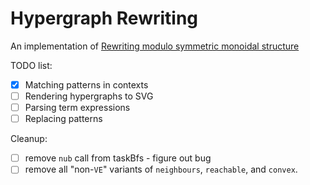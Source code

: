 # Hypergraph Rewriting

An implementation of [Rewriting modulo symmetric monoidal structure](http://users.ecs.soton.ac.uk/ps/papers/rewriting.pdf)

TODO list:

- [x] Matching patterns in contexts
- [ ] Rendering hypergraphs to SVG
- [ ] Parsing term expressions
- [ ] Replacing patterns

Cleanup:

- [ ] remove `nub` call from taskBfs - figure out bug
- [ ] remove all "non-`VE`" variants of `neighbours`, `reachable`, and `convex`.
